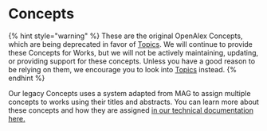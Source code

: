 # Concepts

{% hint style="warning" %}
These are the original OpenAlex Concepts, which are being deprecated in favor of [Topics](./topics.md). We will continue to provide these Concepts for Works, but we will not be actively maintaining, updating, or providing support for these concepts. Unless you have a good reason to be relying on them, we encourage you to look into [Topics](./topics.md) instead.
{% endhint %}

Our legacy Concepts uses a system adapted from MAG to assign multiple concepts to works using their titles and abstracts. You can learn more about these concepts and how they are assigned [in our technical documentation here.](https://docs.openalex.org/api-entities/concepts)
